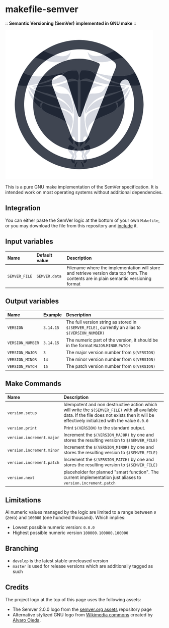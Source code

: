 # makefile-semver

:: **Semantic Versioning (SemVer) implemented in GNU make** ::

![makefile-semver](logo.png "makefile-semver logo")

This is a pure GNU make implementation of the SemVer specification. It is intended work on most operating systems without additional dependencies.

## Integration

You can either paste the SemVer logic at the bottom of your own `Makefile`, or you may download the file from this repository and [include](https://www.gnu.org/software/make/manual/html_node/Include.html) it.

## Input variables

| Name | Default value | Description |
| :-- | :-- | :-- |
| `SEMVER_FILE` |  `SEMVER.data` | Filename where the implementation will store and retrieve version data top from. The contents are in plain semantic versioning format |

## Output variables

| Name | Example | Description |
| :-- | :-- | :-- |
| `VERSION` | `3.14.15` | The full version string as stored in `$(SEMVER_FILE)`, currently an alias to `$(VERSION_NUMBER)` |
| `VERSION_NUMBER` | `3.14.15` | The numeric part of the version, it should be in the format `MAJOR`.`MINOR`.`PATCH` |
| `VERSION_MAJOR` | `3` | The major version number from `$(VERSION)` |
| `VERSION_MINOR` | `14` | The minor version number from `$(VERSION)`
| `VERSION_PATCH` | `15` | The patch version number from `$(VERSION)` |

## Make Commands

| Name | Description |
| :-- | :-- |
| `version.setup` | Idempotent and non destructive action which will write the `$(SEMVER_FILE)` with all available data. If the file does not exists then it will be effectively initialized with the value `0.0.0`
| `version.print` | Print `$(VERSION)` to the standard output. |
| `version.increment.major` | Increment the `$(VERSION_MAJOR)` by one and stores the resulting version to  `$(SEMVER_FILE)` |
| `version.increment.minor` | Increment the `$(VERSION_MINOR)` by one and stores the resulting version to  `$(SEMVER_FILE)` |
| `version.increment.patch` | Increment the `$(VERSION_PATCH)` by one and stores the resulting version to  `$(SEMVER_FILE)` |
| `version.next` | placeholder for planned "smart function". The current implementation just aliases to  `version.increment.patch` |

## Limitations

Al numeric values managed by the logic are limited to a range between `0` (zero) and `100000` (one hundred thousand). Which implies:

- Lowest possible numeric version: `0.0.0`
- Highest possible numeric version `100000.100000.100000`

## Branching

- `develop` is the latest stable unreleased version
- `master` is used for release versions which are additionally tagged as such

## Credits

The project logo at the top of this page uses the following assets:

- The Semver 2.0.0 logo from the [semver.org assets](https://github.com/semver/semver.org/tree/gh-pages/assets) repository page
- Alternative stylized GNU logo from [Wikimedia commons](https://commons.wikimedia.org/wiki/File:Logo_Gnu.svg) created by [Alvaro Ojeda](https://es.wikipedia.org/wiki/Usuario:Alvarojedab).
